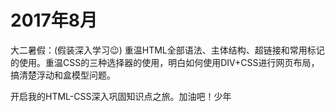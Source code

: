 # 2017年8月

   大二暑假：(假装深入学习😉) 重温HTML全部语法、主体结构、超链接和常用标记的使用。重温CSS的三种选择器的使用，明白如何使用DIV+CSS进行网页布局，搞清楚浮动和盒模型问题。

   开启我的HTML-CSS深入巩固知识点之旅。加油吧！少年